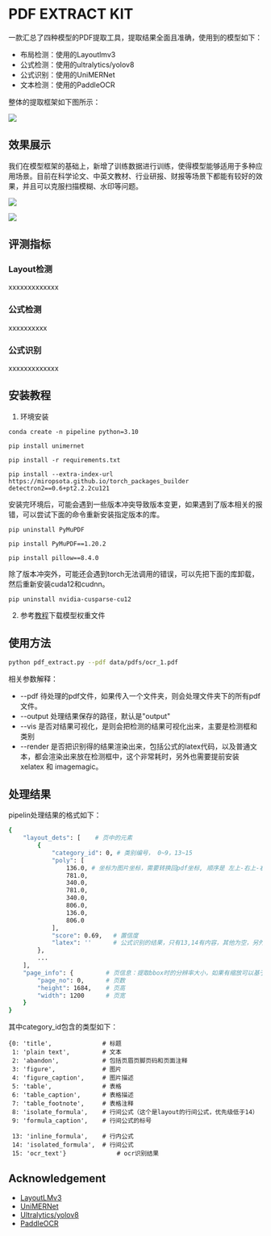 # PDF EXTRACT KIT
一款汇总了四种模型的PDF提取工具，提取结果全面且准确，使用到的模型如下：
- 布局检测：使用的Layoutlmv3
- 公式检测：使用的ultralytics/yolov8
- 公式识别：使用的UniMERNet
- 文本检测：使用的PaddleOCR

整体的提取框架如下图所示：

![](assets/demo/pipeline_v2.png)


## 效果展示

我们在模型框架的基础上，新增了训练数据进行训练，使得模型能够适用于多种应用场景。目前在科学论文、中英文教材、行业研报、财报等场景下都能有较好的效果，并且可以克服扫描模糊、水印等问题。

![](assets/demo/example1.png)

![](assets/demo/example2.png)

## 评测指标

### Layout检测

xxxxxxxxxxxxx

### 公式检测

xxxxxxxxxx

### 公式识别

xxxxxxxxxxxxx

## 安装教程

1. 环境安装

```
conda create -n pipeline python=3.10

pip install unimernet

pip install -r requirements.txt

pip install --extra-index-url https://miropsota.github.io/torch_packages_builder detectron2==0.6+pt2.2.2cu121
```

安装完环境后，可能会遇到一些版本冲突导致版本变更，如果遇到了版本相关的报错，可以尝试下面的命令重新安装指定版本的库。

```
pip uninstall PyMuPDF

pip install PyMuPDF==1.20.2

pip install pillow==8.4.0
```

除了版本冲突外，可能还会遇到torch无法调用的错误，可以先把下面的库卸载，然后重新安装cuda12和cudnn。

```
pip uninstall nvidia-cusparse-cu12
```

2. 参考[教程](models/README.md)下载模型权重文件

## 使用方法


```bash 
python pdf_extract.py --pdf data/pdfs/ocr_1.pdf
```

相关参数解释：
- --pdf 待处理的pdf文件，如果传入一个文件夹，则会处理文件夹下的所有pdf文件。
- --output 处理结果保存的路径，默认是"output"
- --vis 是否对结果可视化，是则会把检测的结果可视化出来，主要是检测框和类别
- --render 是否把识别得的结果渲染出来，包括公式的latex代码，以及普通文本，都会渲染出来放在检测框中，这个非常耗时，另外也需要提前安装xelatex 和 imagemagic。


## 处理结果

pipelin处理结果的格式如下：

```Bash
{
    "layout_dets": [    # 页中的元素
        {
            "category_id": 0, # 类别编号， 0~9，13~15
            "poly": [
                136.0, # 坐标为图片坐标，需要转换回pdf坐标, 顺序是 左上-右上-右下-左下的x,y坐标
                781.0,
                340.0,
                781.0,
                340.0,
                806.0,
                136.0,
                806.0
            ],
            "score": 0.69,   # 置信度
            "latex": ''      # 公式识别的结果，只有13,14有内容，其他为空，另外15是ocr的结果，这个key会换成text
        },
        ...
    ],
    "page_info": {         # 页信息：提取bbox时的分辨率大小，如果有缩放可以基于该信息进行对齐
        "page_no": 0,      # 页数
        "height": 1684,    # 页高
        "width": 1200      # 页宽
    }
}
```

其中category_id包含的类型如下：

```
{0: 'title',              # 标题
 1: 'plain text',         # 文本
 2: 'abandon',            # 包括页眉页脚页码和页面注释
 3: 'figure',             # 图片
 4: 'figure_caption',     # 图片描述
 5: 'table',              # 表格
 6: 'table_caption',      # 表格描述
 7: 'table_footnote',     # 表格注释
 8: 'isolate_formula',    # 行间公式（这个是layout的行间公式，优先级低于14）
 9: 'formula_caption',    # 行间公式的标号

 13: 'inline_formula',    # 行内公式
 14: 'isolated_formula',  # 行间公式
 15: 'ocr_text'}              # ocr识别结果
```


## Acknowledgement

   - [LayoutLMv3](https://github.com/microsoft/unilm/tree/master/layoutlmv3)
   - [UniMERNet](https://github.com/opendatalab/UniMERNet)
   - [Ultralytics/yolov8](https://github.com/ultralytics/ultralytics)
   - [PaddleOCR](https://github.com/PaddlePaddle/PaddleOCR)
